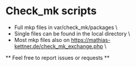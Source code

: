 # Check_mk scripts

- Full mkp files in var/check_mk/packages \
- Single files can be found in the local directory \
- Most mkp files also on https://mathias-kettner.de/check_mk_exchange.php \

** Feel free to report issues or requests **
